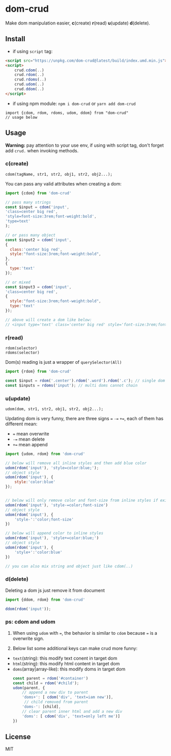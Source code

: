 <h1>dom-crud</h1>

Make dom manipulation easier, **c**(create) **r**(read) **u**(update) **d**(delete).

## Install
- if using `script` tag:
```html
<script src="https://unpkg.com/dom-crud@latest/build/index.umd.min.js"></script>
<script>
    crud.cdom(..)
    crud.rdom(..)
    crud.rdoms(..)
    crud.udom(..)
    crud.ddom(..)
</script>
```
- if using npm module: `npm i dom-crud` or `yarn add dom-crud`
```
import {cdom, rdom, rdoms, udom, ddom} from "dom-crud"
// usage below
```

## Usage
**Warning:**  pay attention to your use env, if using with script tag, don't forget add `crud.` when invoking methods. 
### c(create)
`cdom(tagName, str1, str2, obj1, str2, obj2...);`

You can pass any valid attributes when creating a dom:
```js
import {cdom} from 'dom-crud'

// pass many strings
const $input = cdom('input', 
'class=center big red', 
'style=font-size:3rem;font-weight:bold', 
'type=text'
);

// or pass many object
const $input2 = cdom('input', 
{
  class:'center big red',
  style:"font-size:3rem;font-weight:bold",
}, 
{
  type:'text'
});

// or mixed
const $input3 = cdom('input', 
'class=center big red',
{
  style:"font-size:3rem;font-weight:bold",
  type:'text'
});

// above will create a dom like below:
// <input type='text' class='center big red' style='font-size:3rem;font-weight:bold'/>
```

### r(read)
`rdom(selector)`  
`rdoms(selector)` 

Dom(s) reading is just a wrapper of `querySelector(All)`
```js
import {rdom} from 'dom-crud'

const $input = rdom('.center').rdom('.word').rdom('.c'); // single dom can chain
const $inputs = rdoms('input'); // multi doms cannot chain
```
### u(update)
`udom(dom, str1, str2, obj1, str2, obj2...);`

Updating dom is very funny, there are three signs `=` `-=` `+=`, each of them has different mean:
- `=` mean overwrite
- `-=` mean delete
- `+=` mean append
```js
import {udom, rdom} from 'dom-crud'

// below will remove all inline styles and then add blue color
udom(rdom('input'), 'style=color:blue;');
// object style
udom(rdom('input'), {
    style:'color:blue'
});


// below will only remove color and font-size from inline styles if exists
udom(rdom('input'), 'style-=color;font-size')
// object style
udom(rdom('input'), {
    'style-':'color;font-size'
})

// below will append color to inline styles
udom(rdom('input'), 'style+=color:blue;')
// object style
udom(rdom('input'), {
    'style+':'color:blue'
})

// you can also mix string and object just like cdom(..)
```

### d(delete)
Deleting a dom js just remove it from document
```js
import {ddom, rdom} from 'dom-crud'

ddom(rdom('input')); 
```

### ps: cdom and udom
1. When using `udom` with `=`, the behavior is similar to `cdom` because `=` is a overwrite sign.  

2. Below list some additional keys can make crud more funny:
- `text`(string): this modify text conent in target dom
- `html`(string): this modify html content in target dom
- `doms`(array|array-like): this modify doms in target dom
    ```js
    const parent = rdom('#container')
    const child = rdom('#child');
    udom(parent, {
        // append a new div to parent
        'doms+': [ cdom('div', 'text=iam new')],
         // child removed from parent
        'doms-': [child],
        // clear parent inner html and add a new div
        'doms': [ cdom('div', 'text=only left me')]
    })
    ```

## License
MIT